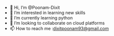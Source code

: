 - 👋 Hi, I’m @Poonam-Dixit
- 👀 I’m interested in learning new skills
- 🌱 I’m currently learning python
- 💞️ I’m looking to collaborate on cloud platforms
- 📫 How to reach me :dixitpoonam93@gmail.com

<!---
Poonam-Dixit/Poonam-Dixit is a ✨ special ✨ repository because its `README.md` (this file) appears on your GitHub profile.
You can click the Preview link to take a look at your changes.
--->
